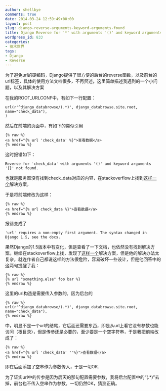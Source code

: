 ```yaml
---
author: shellbye
comments: true
date: 2014-03-24 12:59:49+00:00
layout: post
slug: django-reverse-arguments-keyword-arguments-found
title: Django Reverse for '*' with arguments '()' and keyword arguments '{}' not found
wordpress_id: 833
categories:
- 技术世界
tags:
- Django
- Reverse
---
```


为了避免url的硬编码，Django提供了很方便的后台的reverse函数，以及前台的url标签，具体的使用方法文档很多，不再赘述，这里简单描述我遇到的一个小问题，以及其解决方案

在我的ROOT_URLCONF中，有如下一行配置：

    
    url(r'^django_databrowse/(.*)', django_databrowse.site.root, name="check_data"),
    )


然后在前端的页面中，有如下的类似引用

    {% raw %}
    <a href="{% url 'check_data' %}">查看数据</a>
    {% endraw %}


这时报错如下：

    
    Reverse for 'check_data' with arguments '()' and keyword arguments '{}' not found.


也就是服务器没有找到check_data对应的内容，在stackoverflow上找到[这样一个](http://stackoverflow.com/questions/9649587/reverse-for-with-arguments-and-keyword-arguments-not-found)解决方案，

于是将前端修改为这样：

    {% raw %}
    <a href="{% url check_data %}">查看数据</a>
    {% endraw %}

报错变成了

    
    'url' requires a non-empty first argument. The syntax changed in Django 1.5, see the docs.


果然Django的1.5版本中有变化，但是查看了一下文档，也依然没有找到解决方案。继续在stackoverflow上找，发现了[这样一个](http://stackoverflow.com/questions/14882491/django-release-1-5-url-requires-a-non-empty-first-argument-the-syntax-change)解决方案，但是他的解决办法太复杂，就连作者自己都说这样的方法很危险，容易破坏一些设计，但是他回答中的这两句提醒了我：

    {% raw %}
    {% url "something.else" foo bar %}
    {% endraw %}


这里的url构造是需要传入参数的，因为后台的

    {% raw %}
    url(r'^django_databrowse/(.*)', django_databrowse.site.root, name="check_data"),
    {% endraw %}


中，明显不是一个url的结尾，它后面还需要东西，即是从url上看它没有参数也能访问（根目录），但是传参还是必要的，至少要是一个空字符串，于是我把前端改成了：

    {% raw %}
    <a href="{% url 'check_data' ''%}">查看数据</a>
    {% endraw %}

即在后面添加了空串作为参数传入，于是一切OK.

为了证实url中的传参是因为后天的那句配置需要参数，我将后台配置中的“(.*)”去掉，前台也不传入空串作为参数，一切仍然OK，猜测正确。
